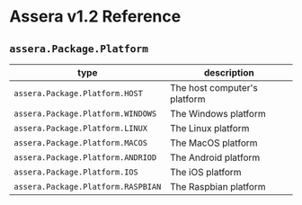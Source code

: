 [//]: # (Project: Assera)
[//]: # (Version: v1.2)

# Assera v1.2 Reference

## `assera.Package.Platform`

type | description
--- | ---
`assera.Package.Platform.HOST` | The host computer's platform
`assera.Package.Platform.WINDOWS` | The Windows platform
`assera.Package.Platform.LINUX` | The Linux platform
`assera.Package.Platform.MACOS` | The MacOS platform
`assera.Package.Platform.ANDRIOD` | The Android platform
`assera.Package.Platform.IOS` | The iOS platform
`assera.Package.Platform.RASPBIAN` | The Raspbian platform

<div style="page-break-after: always;"></div>
